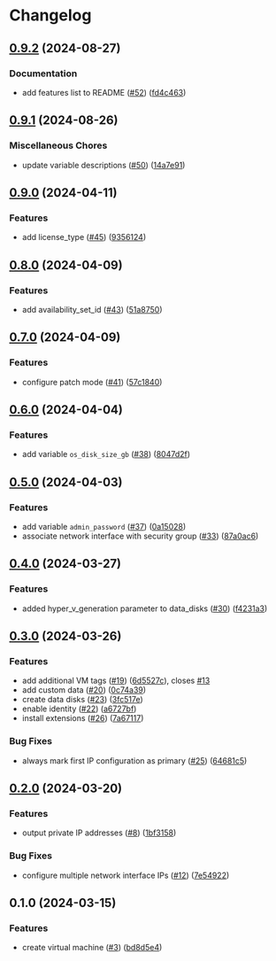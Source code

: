 # Changelog

## [0.9.2](https://github.com/equinor/terraform-azurerm-vm/compare/v0.9.1...v0.9.2) (2024-08-27)


### Documentation

* add features list to README ([#52](https://github.com/equinor/terraform-azurerm-vm/issues/52)) ([fd4c463](https://github.com/equinor/terraform-azurerm-vm/commit/fd4c463fa638aea7a81f82897b8c45f52ddb6ce7))

## [0.9.1](https://github.com/equinor/terraform-azurerm-vm/compare/v0.9.0...v0.9.1) (2024-08-26)


### Miscellaneous Chores

* update variable descriptions ([#50](https://github.com/equinor/terraform-azurerm-vm/issues/50)) ([14a7e91](https://github.com/equinor/terraform-azurerm-vm/commit/14a7e91fcbda79e2943fb91703513ebd74c79f95))

## [0.9.0](https://github.com/equinor/terraform-azurerm-vm/compare/v0.8.0...v0.9.0) (2024-04-11)


### Features

* add license_type ([#45](https://github.com/equinor/terraform-azurerm-vm/issues/45)) ([9356124](https://github.com/equinor/terraform-azurerm-vm/commit/935612404414032da74f68019aa7f96f5fc5fd98))

## [0.8.0](https://github.com/equinor/terraform-azurerm-vm/compare/v0.7.0...v0.8.0) (2024-04-09)


### Features

* add availability_set_id ([#43](https://github.com/equinor/terraform-azurerm-vm/issues/43)) ([51a8750](https://github.com/equinor/terraform-azurerm-vm/commit/51a8750cb9a1efe23865f4af54c3dfea849b6b88))

## [0.7.0](https://github.com/equinor/terraform-azurerm-vm/compare/v0.6.0...v0.7.0) (2024-04-09)


### Features

* configure patch mode ([#41](https://github.com/equinor/terraform-azurerm-vm/issues/41)) ([57c1840](https://github.com/equinor/terraform-azurerm-vm/commit/57c18403590322dfc41454dbf905c91501e82423))

## [0.6.0](https://github.com/equinor/terraform-azurerm-vm/compare/v0.5.0...v0.6.0) (2024-04-04)


### Features

* add variable `os_disk_size_gb` ([#38](https://github.com/equinor/terraform-azurerm-vm/issues/38)) ([8047d2f](https://github.com/equinor/terraform-azurerm-vm/commit/8047d2f67d6a1feae66a0147f26334a162c847d4))

## [0.5.0](https://github.com/equinor/terraform-azurerm-vm/compare/v0.4.0...v0.5.0) (2024-04-03)


### Features

* add variable `admin_password` ([#37](https://github.com/equinor/terraform-azurerm-vm/issues/37)) ([0a15028](https://github.com/equinor/terraform-azurerm-vm/commit/0a15028f07af498f0b2910e24fbf0a9c0c1d85cd))
* associate network interface with security group ([#33](https://github.com/equinor/terraform-azurerm-vm/issues/33)) ([87a0ac6](https://github.com/equinor/terraform-azurerm-vm/commit/87a0ac633f7bba00f21f569adc32e17f0627c8c4))

## [0.4.0](https://github.com/equinor/terraform-azurerm-vm/compare/v0.3.0...v0.4.0) (2024-03-27)


### Features

* added hyper_v_generation parameter to data_disks ([#30](https://github.com/equinor/terraform-azurerm-vm/issues/30)) ([f4231a3](https://github.com/equinor/terraform-azurerm-vm/commit/f4231a3b445f88176908160f95b52cda3711dd60))

## [0.3.0](https://github.com/equinor/terraform-azurerm-vm/compare/v0.2.0...v0.3.0) (2024-03-26)


### Features

* add additional VM tags ([#19](https://github.com/equinor/terraform-azurerm-vm/issues/19)) ([6d5527c](https://github.com/equinor/terraform-azurerm-vm/commit/6d5527c9f8b0ada75e77991fc82054c6bfd730ea)), closes [#13](https://github.com/equinor/terraform-azurerm-vm/issues/13)
* add custom data ([#20](https://github.com/equinor/terraform-azurerm-vm/issues/20)) ([0c74a39](https://github.com/equinor/terraform-azurerm-vm/commit/0c74a39e1afaded3091ca25d95e91547c8aef124))
* create data disks ([#23](https://github.com/equinor/terraform-azurerm-vm/issues/23)) ([3fc517e](https://github.com/equinor/terraform-azurerm-vm/commit/3fc517eaa20f3922752b82622a82c10d2d5c232b))
* enable identity ([#22](https://github.com/equinor/terraform-azurerm-vm/issues/22)) ([a6727bf](https://github.com/equinor/terraform-azurerm-vm/commit/a6727bf6f693b9464af30944886b156ce13d52c5))
* install extensions ([#26](https://github.com/equinor/terraform-azurerm-vm/issues/26)) ([7a67117](https://github.com/equinor/terraform-azurerm-vm/commit/7a67117105966dbe9010f2ace35e4dc2c5b2d96c))


### Bug Fixes

* always mark first IP configuration as primary ([#25](https://github.com/equinor/terraform-azurerm-vm/issues/25)) ([64681c5](https://github.com/equinor/terraform-azurerm-vm/commit/64681c528bc3ecc0eb180e093596077f1a9f80ba))

## [0.2.0](https://github.com/equinor/terraform-azurerm-vm/compare/v0.1.0...v0.2.0) (2024-03-20)


### Features

* output private IP addresses ([#8](https://github.com/equinor/terraform-azurerm-vm/issues/8)) ([1bf3158](https://github.com/equinor/terraform-azurerm-vm/commit/1bf31583121753ffb98496cd8bd60d8ae8502e22))


### Bug Fixes

* configure multiple network interface IPs ([#12](https://github.com/equinor/terraform-azurerm-vm/issues/12)) ([7e54922](https://github.com/equinor/terraform-azurerm-vm/commit/7e54922abc416f1e05135740b18fb0735403cb85))

## 0.1.0 (2024-03-15)


### Features

* create virtual machine ([#3](https://github.com/equinor/terraform-azurerm-vm/issues/3)) ([bd8d5e4](https://github.com/equinor/terraform-azurerm-vm/commit/bd8d5e45d47220aba77054a5e31eed1dbaf0689e))
